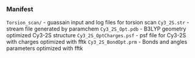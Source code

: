 ### Manifest

`Torsion_scan/` - guassain input and log files for torsion scan
`Cy3_2S.str` - stream file generated by paramchem
`Cy3_2S_Opt.pdb` - B3LYP geometry optimized Cy3-2S structure
`Cy3_2S_OptCharges.psf` - psf file for Cy3-2S with charges optimized with fftk
`Cy3_2S_BondOpt.prm` - Bonds and angles parameters optimized with fftk
